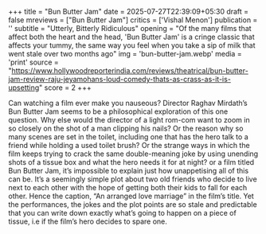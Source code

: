 +++
title = "Bun Butter Jam"
date = 2025-07-27T22:39:09+05:30
draft = false
mreviews = ["Bun Butter Jam"]
critics = ['Vishal Menon']
publication = ''
subtitle = "Utterly, Bitterly Ridiculous"
opening = "Of the many films that affect both the heart and the head, 'Bun Butter Jam' is a cringe classic that affects your tummy, the same way you feel when you take a sip of milk that went stale over two months ago"
img = 'bun-butter-jam.webp'
media = 'print'
source = "https://www.hollywoodreporterindia.com/reviews/theatrical/bun-butter-jam-review-raju-jeyamohans-loud-comedy-thats-as-crass-as-it-is-upsetting"
score = 2
+++

Can watching a film ever make you nauseous? Director Raghav Mirdath’s Bun Butter Jam seems to be a philosophical exploration of this one question. Why else would the director of a light rom-com want to zoom in so closely on the shot of a man clipping his nails? Or the reason why so many scenes are set in the toilet, including one that has the hero talk to a friend while holding a used toilet brush? Or the strange ways in which the film keeps trying to crack the same double-meaning joke by using unending shots of a tissue box and what the hero needs it for at night? or a film titled Bun Butter Jam, it’s impossible to explain just how unappetising all of this can be. It’s a seemingly simple plot about two old friends who decide to live next to each other with the hope of getting both their kids to fall for each other. Hence the caption, “An arranged love marriage” in the film’s title. Yet the performances, the jokes and the plot points are so stale and predictable that you can write down exactly what’s going to happen on a piece of tissue, i.e if the film’s hero decides to spare one.
